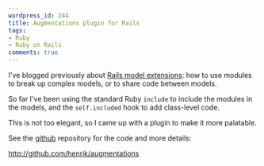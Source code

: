 ```yaml
---
wordpress_id: 244
title: Augmentations plugin for Rails
tags:
- Ruby
- Ruby on Rails
comments: true
---
```

I've blogged previously about <a href="/2008/02/rails-model-extensions">Rails model extensions</a>: how to use modules to break up complex models, or to share code between models.

So far I've been using the standard Ruby <code>include</code> to include the modules in the models, and the <code>self.included</code> hook to add class-level code.

This is not too elegant, so I came up with a plugin to make it more palatable.

See the <a href="http://github.com">github</a> repository for the code and more details:

<a href="http://github.com/henrik/augmentations">http://github.com/henrik/augmentations</a>
